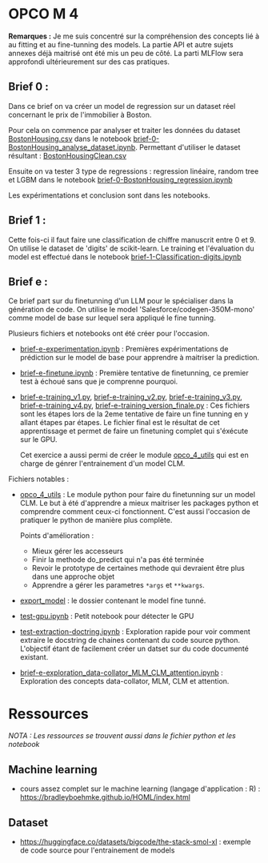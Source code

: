 # OPCO M 4

**Remarques :** Je me suis concentré sur la compréhension des concepts lié à au fitting et au fine-tunning
des models. La partie API et autre sujets annexes déjà maitrisé ont été mis un peu de côté. La parti MLFlow
sera approfondi ultérieurement sur des cas pratiques.


## Brief 0 :

Dans ce brief on va créer un model de regression sur un dataset réel concernant le prix de l'immobilier à Boston.

Pour cela on commence par analyser et traiter les données du dataset [BostonHousing.csv](data/BostonHousing.csv) 
dans le notebook [brief-0-BostonHousing_analyse_dataset.ipynb](brief-0-BostonHousing_analyse_dataset.ipynb).
Permettant d'utiliser le dataset résultant : [BostonHousingClean.csv](data/BostonHousingClean.csv)


Ensuite on va tester 3 type de regressions : regression linéaire, random tree et LGBM dans le notebook 
[brief-0-BostonHousing_regression.ipynb](brief-0-BostonHousing_regression.ipynb)

Les expérimentations et conclusion sont dans les notebooks.

## Brief 1 :

Cette fois-ci il faut faire une classification de chiffre manuscrit entre 0 et 9. On utilise le dataset de 'digits' de
scikit-learn. Le training et l'évaluation du model est effectué dans le notebook
[brief-1-Classification-digits.ipynb](brief-1-Classification-digits.ipynb)

## Brief e :

Ce brief part sur du finetunning d'un LLM pour le spécialiser dans la génération de code. On utilise le model 
'Salesforce/codegen-350M-mono' comme model de base sur lequel sera appliqué le fine tunning.

Plusieurs fichiers et notebooks ont été créer pour l'occasion.
* [brief-e-experimentation.ipynb](brief-e-experimentation.ipynb) : Premières expérimentations de prédiction sur le 
  model de base pour apprendre à maitriser la prediction.
* [brief-e-finetune.ipynb](brief-e-finetune.ipynb) : Première tentative de finetunning, ce premier test à échoué sans que
  je comprenne pourquoi.
* [brief-e-training_v1.py](brief-e-training_v1.py), [brief-e-training_v2.py](brief-e-training_v2.py),
  [brief-e-training_v3.py](brief-e-training_v3.py), [brief-e-training_v4.py](brief-e-training_v4.py),
  [brief-e-training_version_finale.py](brief-e-training_version_finale.py) : Ces fichiers sont les étapes lors de la 2eme 
  tentative de faire un fine tunning en y allant étapes par étapes. Le fichier final est le résultat de cet apprentissage et
  permet de faire un finetuning complet qui s'éxécute sur le GPU.

  Cet exercice a aussi permi de créer le module [opco_4_utils](opco_4_utils) qui est en charge de génrer l'entrainement d'un model CLM.

Fichiers notables :
* [opco_4_utils](opco_4_utils) : Le module python pour faire du finetunning sur un model CLM. Le but à été d'apprendre a
  mieux maitriser les packages python et comprendre comment ceux-ci fonctionnent. C'est aussi l'occasion de pratiquer le
  python de manière plus complète.

  Points d'amélioration :
    * Mieux gérer les accesseurs
    * Finir la methode do_predict qui n'a pas été terminée
    * Revoir le prototype de certaines methode qui devraient être plus dans une approche objet
    * Apprendre a gérer les parametres `*args` et `**kwargs`.
* [export_model](export_model) : le dossier contenant le model fine tunné. 
* [test-gpu.ipynb](test-gpu.ipynb) : Petit notebook pour détecter le GPU
* [test-extraction-doctring.ipynb](test-extraction-doctring.ipynb) : Exploration rapide pour voir comment extraire le
  docstring de chaines contenant du code source python. L'objectif étant de facilement créer un datset sur du code 
  documenté existant.
* [brief-e-exploration_data-collator_MLM_CLM_attention.ipynb](brief-e-exploration_data-collator_MLM_CLM_attention.ipynb) : 
  Exploration des concepts data-collator, MLM, CLM et attention.

# Ressources

*NOTA : Les ressources se trouvent aussi dans le fichier python et les notebook*

## Machine learning

* cours assez complet sur le machine learning (langage d'application : R) : https://bradleyboehmke.github.io/HOML/index.html

## Dataset 

* https://huggingface.co/datasets/bigcode/the-stack-smol-xl : exemple de code source pour l'entrainement de models
